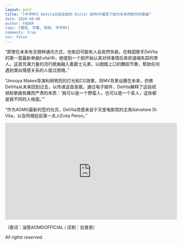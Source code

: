```yaml
---
layout: post
title: "[中字MV] DeVita已经在她的 Evita! 新MV中展现了她为未来而制作的歌曲”
date: 2020-04-08
author: FADER
tags: [嘻哈, 字幕, 视频, 中字MV]
comments: true
toc: false
---
```


“即使在未来有无限种通讯方式，也依旧可能有人会突然失联。在韩国歌手DeVita的第一首最新单曲Evita!中，她提到一个刚开始认真对待事情后来却退缩失踪的男人。这首充满力量的流行歌曲融入着爵士元素，以朗朗上口的舞蹈节奏，帮助任何遇到类似情感关系的人度过困境。”

“Jinooya Makes导演利用明亮的灯光和CG效果，将MV背景设置在未来，仿佛DeVita从未来回到过去，以传递这首圣歌。通过电子邮件，DeVita解释了这段视频和歌曲有趣而严肃的本质：‘我可以是一个野蛮人，也可以是一个圣人，这些都是我不同的人格面。’”

“作为AOMG最新的签约社员，DeVita灵感来自于天堂电影院的主角Salvatore Di Vita，以及阿根廷前第一夫人Evita Peron。”

<div class='video-container'><iframe width="560" height="315" src="https://www.youtube.com/embed/i66mvf1bh8M" frameborder="0" allow="accelerometer; autoplay; encrypted-media; gyroscope; picture-in-picture" allowfullscreen></iframe></div>

（歌词：油管AOMGOFFICIAL / 压制：拉普房）

*All rights reserved.* 